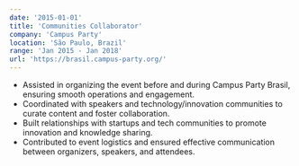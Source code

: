```yaml
---
date: '2015-01-01'
title: 'Communities Collaborator'
company: 'Campus Party'
location: 'São Paulo, Brazil'
range: 'Jan 2015 - Jan 2018'
url: 'https://brasil.campus-party.org/'
---
```


- Assisted in organizing the event before and during Campus Party Brasil, ensuring smooth operations and engagement.
- Coordinated with speakers and technology/innovation communities to curate content and foster collaboration.
- Built relationships with startups and tech communities to promote innovation and knowledge sharing.
- Contributed to event logistics and ensured effective communication between organizers, speakers, and attendees.
